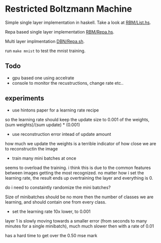 Restricted Boltzmann Machine
============================

Simple single layer implementation in haskell.  Take a look at [RBM/List.hs](RBM/List.hs).  

Repa based single layer implementation [RBM/Repa.hs](RBM/Repa.hs).

Multi layer implmentation [DBN/Repa.sh](DBN/Repa.hs).

run `make mnist` to test the mnist training.

Todo
----

* gpu based one using accelrate 
* console to monitor the recustructions, change rate etc..

experiments
-----------

* use hintons paper for a learning rate recipe

so the learning rate should keep the update size to 0.001 of the weights, (sum weights)/(sum update) * (0.001)

* use reconstruction error intead of update amount

how much we update the weights is a terrible indicator of how close we are to reconstructin the image

* train many mini batches at once

seems to overload the training.  i think this is due to the common features between images getting the most recognized.  no matter how i set the learning rate, the result ends up overtraining the layer and everything is 0.

do i need to constaintly randomize the mini batches?

Size of minibatches should be no more then the number of classes we are learning, and should contain one from every class.

* set the learning rate 10x lower, to 0.001

layer 1 is slowly moving towards a smaller error (from seconds to many minutes for a single minibatch), much much slower then with a rate of 0.01

has a hard time to get over the 0.50 mse mark

